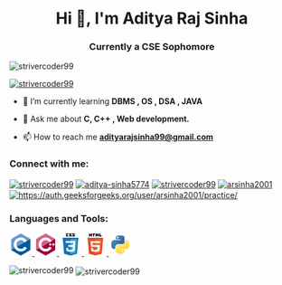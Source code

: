 <h1 align="center">Hi 👋, I'm Aditya Raj Sinha</h1>
<h3 align="center">Currently a CSE Sophomore</h3>

<p align="left"> <img src="https://komarev.com/ghpvc/?username=strivercoder99&label=Profile%20views&color=0e75b6&style=flat" alt="strivercoder99" /> </p>

<p align="left"> <a href="https://github.com/ryo-ma/github-profile-trophy"><img src="https://github-profile-trophy.vercel.app/?username=strivercoder99" alt="strivercoder99" /></a> </p>

- 🌱 I’m currently learning **DBMS , OS , DSA , JAVA**

- 💬 Ask me about **C, C++ , Web development.**

- 📫 How to reach me **adityarajsinha99@gmail.com**

<h3 align="left">Connect with me:</h3>
<p align="left">
<a href="https://dev.to/strivercoder99" target="blank"><img align="center" src="https://cdn.jsdelivr.net/npm/simple-icons@3.0.1/icons/dev-dot-to.svg" alt="strivercoder99" height="30" width="40" /></a>
<a href="https://linkedin.com/in/aditya-sinha5774" target="blank"><img align="center" src="https://raw.githubusercontent.com/rahuldkjain/github-profile-readme-generator/master/src/images/icons/Social/linked-in-alt.svg" alt="aditya-sinha5774" height="30" width="40" /></a>
<a href="https://www.codechef.com/users/strivercoder99" target="blank"><img align="center" src="https://cdn.jsdelivr.net/npm/simple-icons@3.1.0/icons/codechef.svg" alt="strivercoder99" height="30" width="40" /></a>
<a href="https://www.hackerrank.com/arsinha2001" target="blank"><img align="center" src="https://raw.githubusercontent.com/rahuldkjain/github-profile-readme-generator/master/src/images/icons/Social/hackerrank.svg" alt="arsinha2001" height="30" width="40" /></a>
<a href="https://auth.geeksforgeeks.org/user/https://auth.geeksforgeeks.org/user/arsinha2001/practice/" target="blank"><img align="center" src="https://raw.githubusercontent.com/rahuldkjain/github-profile-readme-generator/master/src/images/icons/Social/geeks-for-geeks.svg" alt="https://auth.geeksforgeeks.org/user/arsinha2001/practice/" height="30" width="40" /></a>
</p>

<h3 align="left">Languages and Tools:</h3>
<p align="left"> <a href="https://www.cprogramming.com/" target="_blank"> <img src="https://raw.githubusercontent.com/devicons/devicon/master/icons/c/c-original.svg" alt="c" width="40" height="40"/> </a> <a href="https://www.w3schools.com/cpp/" target="_blank"> <img src="https://raw.githubusercontent.com/devicons/devicon/master/icons/cplusplus/cplusplus-original.svg" alt="cplusplus" width="40" height="40"/> </a> <a href="https://www.w3schools.com/css/" target="_blank"> <img src="https://raw.githubusercontent.com/devicons/devicon/master/icons/css3/css3-original-wordmark.svg" alt="css3" width="40" height="40"/> </a> <a href="https://www.w3.org/html/" target="_blank"> <img src="https://raw.githubusercontent.com/devicons/devicon/master/icons/html5/html5-original-wordmark.svg" alt="html5" width="40" height="40"/> </a> <a href="https://www.python.org" target="_blank"> <img src="https://raw.githubusercontent.com/devicons/devicon/master/icons/python/python-original.svg" alt="python" width="40" height="40"/> </a> </p>

<p><img align="left" src="https://github-readme-stats.vercel.app/api/top-langs?username=strivercoder99&show_icons=true&locale=en&layout=compact" alt="strivercoder99" /></p>

<p>&nbsp;<img align="center" src="https://github-readme-stats.vercel.app/api?username=strivercoder99&show_icons=true&locale=en" alt="strivercoder99" /></p>
